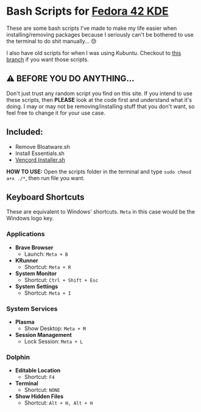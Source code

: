 # Bash Scripts for [Fedora 42 KDE](https://fedoraproject.org/)
These are some bash scripts I've made to make my life easier when installing/removing packages because I seriously can't be bothered to use the terminal to do shit manually... 😓

I also have old scripts for when I was using Kubuntu. Checkout to [this branch](https://github.com/TheRambotnic/linux-bash-scripts/tree/kubuntu) if you want those scripts.

## ⚠️ BEFORE YOU DO ANYTHING...
Don't just trust any random script you find on this site. If you intend to use these scripts, then **PLEASE** look at the code first and understand what it's doing. I may or may not be removing/installing stuff that you don't want, so feel free to change it for your use case.

## Included:
* Remove Bloatware.sh
* Install Essentials.sh
* [Vencord Installer.sh](https://github.com/Vendicated/Vencord)

**HOW TO USE:** Open the scripts folder in the terminal and type `sudo chmod a+x ./*`, then run file you want.

## Keyboard Shortcuts
These are equivalent to Windows' shortcuts. `Meta` in this case would be the Windows logo key.

### Applications
* **Brave Browser**
	* Launch: `Meta + B`
* **KRunner**
	* Shortcut: `Meta + R`
* **System Monitor**
	* Shortcut: `Ctrl + Shift + Esc`
* **System Settings**
	* Shortcut: `Meta + I`

### System Services
* **Plasma**
	* Show Desktop: `Meta + M`
* **Session Management**
	* Lock Session: `Meta + L`

### Dolphin
* **Editable Location**
	* Shortcut: `F4`
* **Terminal**
	* Shortcut: `NONE`
* **Show Hidden Files**
	* Shortcut: `Alt + H, Alt + H`
    
